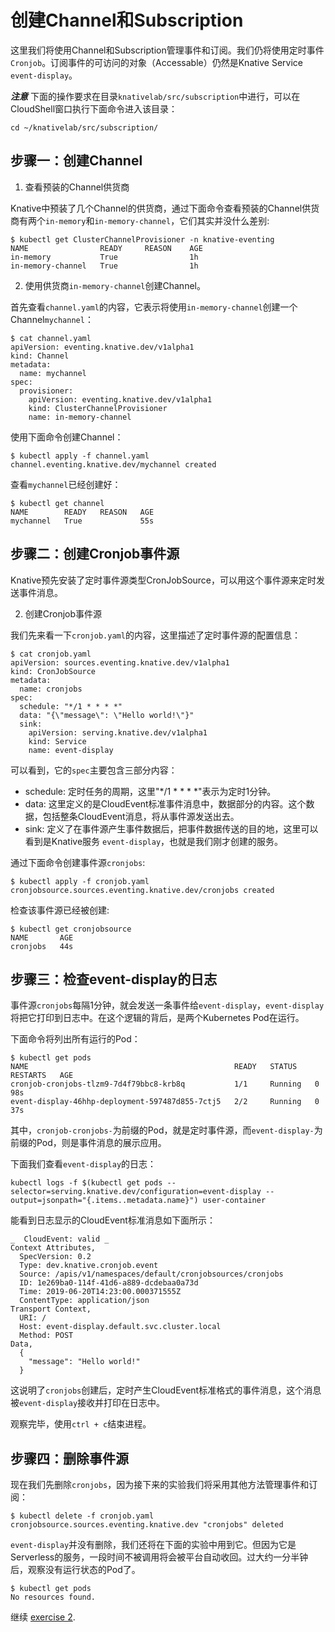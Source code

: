 # 创建Channel和Subscription

这里我们将使用Channel和Subscription管理事件和订阅。我们仍将使用定时事件`Cronjob`。订阅事件的可访问的对象（Accessable）仍然是Knative Service `event-display`。

***注意*** 下面的操作要求在目录`knativelab/src/subscription`中进行，可以在CloudShell窗口执行下面命令进入该目录：
```
cd ~/knativelab/src/subscription/
```

## 步骤一：创建Channel

1. 查看预装的Channel供货商

Knative中预装了几个Channel的供货商，通过下面命令查看预装的Channel供货商有两个`in-memory`和`in-memory-channel`，它们其实并没什么差别:

```text
$ kubectl get ClusterChannelProvisioner -n knative-eventing
NAME                READY     REASON    AGE
in-memory           True                1h
in-memory-channel   True                1h
```

2. 使用供货商`in-memory-channel`创建Channel。

首先查看`channel.yaml`的内容，它表示将使用`in-memory-channel`创建一个Channel`mychannel`：
```
$ cat channel.yaml
apiVersion: eventing.knative.dev/v1alpha1
kind: Channel
metadata:
  name: mychannel
spec:
  provisioner:
    apiVersion: eventing.knative.dev/v1alpha1
    kind: ClusterChannelProvisioner
    name: in-memory-channel
```

使用下面命令创建Channel：
```
$ kubectl apply -f channel.yaml
channel.eventing.knative.dev/mychannel created
```

查看`mychannel`已经创建好：
```
$ kubectl get channel
NAME        READY   REASON   AGE
mychannel   True             55s
```

## 步骤二：创建Cronjob事件源

Knative预先安装了定时事件源类型CronJobSource，可以用这个事件源来定时发送事件消息。

2. 创建Cronjob事件源

我们先来看一下`cronjob.yaml`的内容，这里描述了定时事件源的配置信息：
```text
$ cat cronjob.yaml
apiVersion: sources.eventing.knative.dev/v1alpha1
kind: CronJobSource
metadata:
  name: cronjobs
spec:
  schedule: "*/1 * * * *"
  data: "{\"message\": \"Hello world!\"}"
  sink:
    apiVersion: serving.knative.dev/v1alpha1
    kind: Service
    name: event-display
```

可以看到，它的`spec`主要包含三部分内容：
- schedule: 定时任务的周期，这里"*/1 * * * *"表示为定时1分钟。
- data: 这里定义的是CloudEvent标准事件消息中，数据部分的内容。这个数据，包括整条CloudEvent消息，将从事件源发送出去。
- sink: 定义了在事件源产生事件数据后，把事件数据传送的目的地，这里可以看到是Knative服务 `event-display`，也就是我们刚才创建的服务。

通过下面命令创建事件源`cronjobs`:

```text
$ kubectl apply -f cronjob.yaml
cronjobsource.sources.eventing.knative.dev/cronjobs created
```

检查该事件源已经被创建:

```text
$ kubectl get cronjobsource
NAME       AGE
cronjobs   44s
```

## 步骤三：检查event-display的日志

事件源`cronjobs`每隔1分钟，就会发送一条事件给`event-display`，`event-display`将把它打印到日志中。在这个逻辑的背后，是两个Kubernetes Pod在运行。

下面命令将列出所有运行的Pod：
```
$ kubectl get pods
NAME                                              READY   STATUS    RESTARTS   AGE
cronjob-cronjobs-tlzm9-7d4f79bbc8-krb8q           1/1     Running   0          98s
event-display-46hhp-deployment-597487d855-7ctj5   2/2     Running   0          37s
```

其中，`cronjob-cronjobs-`为前缀的Pod，就是定时事件源，而`event-display-`为前缀的Pod，则是事件消息的展示应用。

下面我们查看`event-display`的日志：
```
kubectl logs -f $(kubectl get pods --selector=serving.knative.dev/configuration=event-display --output=jsonpath="{.items..metadata.name}") user-container
```

能看到日志显示的CloudEvent标准消息如下面所示：
```
_  CloudEvent: valid _
Context Attributes,
  SpecVersion: 0.2
  Type: dev.knative.cronjob.event
  Source: /apis/v1/namespaces/default/cronjobsources/cronjobs
  ID: 1e269ba0-114f-41d6-a889-dcdebaa0a73d
  Time: 2019-06-20T14:23:00.000371555Z
  ContentType: application/json
Transport Context,
  URI: /
  Host: event-display.default.svc.cluster.local
  Method: POST
Data,
  {
    "message": "Hello world!"
  }
```
这说明了`cronjobs`创建后，定时产生CloudEvent标准格式的事件消息，这个消息被`event-display`接收并打印在日志中。

观察完毕，使用`ctrl + c`结束进程。

## 步骤四：删除事件源

现在我们先删除`cronjobs`，因为接下来的实验我们将采用其他方法管理事件和订阅：

```
$ kubectl delete -f cronjob.yaml
cronjobsource.sources.eventing.knative.dev "cronjobs" deleted
```

`event-display`并没有删除，我们还将在下面的实验中用到它。但因为它是Serverless的服务，一段时间不被调用将会被平台自动收回。过大约一分半钟后，观察没有运行状态的Pod了。

```
$ kubectl get pods
No resources found.
```

继续 [exercise 2](./exercise-2.md).